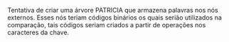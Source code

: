 
Tentativa de criar uma árvore PATRICIA que armazena palavras nos nós externos. Esses nós teriam códigos binários os quais serião utilizados na comparação, 
tais códigos seriam criados a partir de operações nos caracteres da chave.
